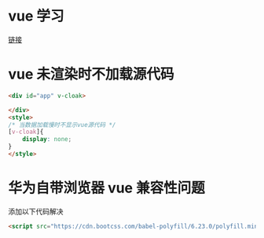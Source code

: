 # vue 学习
[链接](https://cn.vuejs.org/v2/style-guide/#%E8%A7%84%E5%88%99%E5%BD%92%E7%B1%BB)

# vue 未渲染时不加载源代码
```html
<div id="app" v-cloak>

</div>
<style>
/* 当数据加载慢时不显示vue源代码 */
[v-cloak]{
    display: none;
}
</style>
```

# 华为自带浏览器 vue 兼容性问题
添加以下代码解决
```html
<script src="https://cdn.bootcss.com/babel-polyfill/6.23.0/polyfill.min.js" type="text/javascript" charset="utf-8"></script>
```